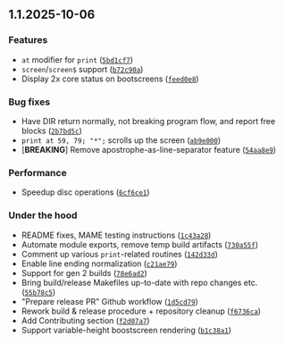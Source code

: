 ## 1.1.2025-10-06

### Features

- `at` modifier for `print` ([`5bd1cf7`](https://github.com/FoenixRetro/f256-superbasic/commit/5bd1cf7a900e8717b1adb75df3ccea221976698b))
- `screen`/`screen$` support ([`b72c90a`](https://github.com/FoenixRetro/f256-superbasic/commit/b72c90a9b576bd7e2d0456eb1d7f6069c4f278d7))
- Display 2x core status on bootscreens ([`feed0e8`](https://github.com/FoenixRetro/f256-superbasic/commit/feed0e8e17615325ab0ca0d20d4427daac089242))

### Bug fixes

- Have DIR return normally, not breaking program flow, and report free blocks ([`2b7bd5c`](https://github.com/FoenixRetro/f256-superbasic/commit/2b7bd5c112f1ffab43b30745265935ec177593d2))
- `print at 59, 79; "*";` scrolls up the screen ([`ab9e000`](https://github.com/FoenixRetro/f256-superbasic/commit/ab9e000b1d88313a5cfbbf06a52aa81947dc3996))
- [**BREAKING**] Remove apostrophe-as-line-separator feature ([`54aa8e9`](https://github.com/FoenixRetro/f256-superbasic/commit/54aa8e982496664cb8ce5ca6ab545810f07f09b4))

### Performance

- Speedup disc operations ([`6cf6ce1`](https://github.com/FoenixRetro/f256-superbasic/commit/6cf6ce1a3a6730ebbbd08e75d0f40df6c83b3040))

### Under the hood

- README fixes, MAME testing instructions ([`1c43a28`](https://github.com/FoenixRetro/f256-superbasic/commit/1c43a289f675d8a896b1d961d731d6f13ceed8da))
- Automate module exports, remove temp build artifacts ([`730a55f`](https://github.com/FoenixRetro/f256-superbasic/commit/730a55f3b17e3353a8fa3afa3ec4b007473c336f))
- Comment up various `print`-related routines ([`142d33d`](https://github.com/FoenixRetro/f256-superbasic/commit/142d33d3ad277f68ae3653433737a8492c15f48e))
- Enable line ending normalization ([`c21ae79`](https://github.com/FoenixRetro/f256-superbasic/commit/c21ae7969b28cedaec8b829a5d52aa3ae68a9dac))
- Support for gen 2 builds ([`78e6ad2`](https://github.com/FoenixRetro/f256-superbasic/commit/78e6ad2b920ea65d6d69f91e4f6a7bf4c6cb51e0))
- Bring build/release Makefiles up-to-date with repo changes etc. ([`55b78c5`](https://github.com/FoenixRetro/f256-superbasic/commit/55b78c51e5299f1774b46cb5b7b8114b257a89ba))
- "Prepare release PR" Github workflow ([`1d5cd79`](https://github.com/FoenixRetro/f256-superbasic/commit/1d5cd796d6b9375e894d5f83e2785300ff86b275))
- Rework build & release procedure + repository cleanup ([`f6736ca`](https://github.com/FoenixRetro/f256-superbasic/commit/f6736ca1b0cc4a1e38b8da406cd38a3eeedd30d4))
- Add Contributing section ([`f2d07a7`](https://github.com/FoenixRetro/f256-superbasic/commit/f2d07a7979be463bfc383b07cb93b811a33a19c9))
- Support variable-height boostscreen rendering ([`b1c38a1`](https://github.com/FoenixRetro/f256-superbasic/commit/b1c38a18314984b03560c7dc1d6a6bf0bbd4b899))



